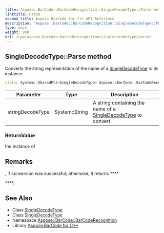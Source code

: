 ```yaml
---
title: Aspose::BarCode::BarCodeRecognition::SingleDecodeType::Parse method
linktitle: Parse
second_title: Aspose.BarCode for C++ API Reference
description: 'Aspose::BarCode::BarCodeRecognition::SingleDecodeType::Parse method. Converts the string representation of the name of a SingleDecodeType to its instance in C++.'
type: docs
weight: 900
url: /cpp/aspose.barcode.barcoderecognition/singledecodetype/parse/
---
```

## SingleDecodeType::Parse method


Converts the string representation of the name of a [SingleDecodeType](../) to its instance.

```cpp
static System::SharedPtr<SingleDecodeType> Aspose::BarCode::BarCodeRecognition::SingleDecodeType::Parse(System::String stringDecodeType)
```


| Parameter | Type | Description |
| --- | --- | --- |
| stringDecodeType | System::String | A string containing the name of a [SingleDecodeType](../) to convert. |

### ReturnValue

the instance of
## Remarks




, if conversion was successful; otherwise, it returns ****

****.
## See Also

* Class [SingleDecodeType](../)
* Class [SingleDecodeType](../)
* Namespace [Aspose::BarCode::BarCodeRecognition](../../)
* Library [Aspose.BarCode for C++](../../../)
